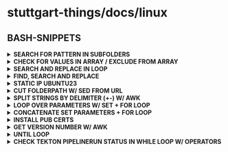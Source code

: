 # stuttgart-things/docs/linux

## BASH-SNIPPETS

<details><summary><b>SEARCH FOR PATTERN IN SUBFOLDERS</b></summary>

```bash
SEARCH_PATH="/home/sthings/projects/ansible/test/collections/ansible_collections/sthings/deploy_rke/roles"
grep -A2 -B2 -Hrn 'ansible.builtin.include_role' ${SEARCH_PATH}
```

</details>

<details><summary><b>CHECK FOR VALUES IN ARRAY / EXCLUDE FROM ARRAY</b></summary>

```bash
#! /bin/bash

DIR="/home/sthings/projects/ansible/test/roles"
DIRS=$(ls ${DIR})

EXCLUDE_ROLE="configure_rke_node"
ALL_ROLES=$(echo ${DIRS[@]/$EXCLUDE_ROLE})

CHECK_FOR="download_install_binary"

if [[ ${DIRS[@]/$ALL_ROLES} =~ $CHECK_FOR ]]
then
  echo "ROLE FOUND"
else
  echo "ROLE NOT FOUND"
fi
```

</details>

<details><summary><b>SEARCH AND REPLACE IN LOOP</b></summary>

```bash
# GET ALL FILES
all_files=$(find test/install-configure-docker -type f)

# ECHO ALL FILES
echo $all_files

# SET NAMES
old=install-configure-docker
new=install_configure_docker

sed -i "s/${old}/${new}/g" $all_files
```

</details>

<details><summary><b>FIND, SEARCH AND REPLACE</b></summary>

```bash
# SEARCH FOR ALL FILES IN (SUB-)FOLDERS
find sthings/deploy_rke/roles/install_cofigure_docker -type f

# SEARCH AND REPLACE FOR ALL (FOUND) FILES IN (SUB-)FOLDERS
sed -i 's/install-configure-docker/install_configure_docker/g' $(find sthings/deploy_rke/roles/install_cofigure_docker -type f)
```

</details>

<details><summary><b>STATIC IP UBUNTU23</b></summary>

```bash
sudo cat <<EOF > /etc/netplan/00-installer-config.yaml
network:
  version: 2
  renderer: networkd
  ethernets:
    ens192:
      dhcp4: false
      dhcp6: false
      addresses:
        - 10.100.136.210/24
      routes:
        - to: default
          via: 10.100.136.254
      nameservers:
        addresses: [10.100.101.5]
EOF

sudo chmod 600 /etc/netplan/00-installer-config.yaml
sudo netplan --debug apply
```

</details>

<details><summary><b>CUT FOLDERPATH W/ SED FROM URL</b></summary>

```bash
git clone https://github.com/stuttgart-things/stuttgart-things.git
cd $(echo $(params.REPO_URL) | sed 's|.*/||' | sed 's/.git//g')
# https://github.com/stuttgart-things/stuttgart-things.git -> stuttgart-things
```

</details>

<details><summary><b>SPLIT STRINGS BY DELIMITER (+-) W/ AWK</b></summary>

```bash
path=$(awk -F+- '{print $1}' <<< 'git/data/github:token+-false+-GITHUB_TOKEN') # =git/data/github:token
convert=$(awk -F+- '{print $2}' <<< 'git/data/github:token+-false+-GITHUB_TOKEN') # =false
token=$(awk -F+- '{print $3}' <<< 'git/data/github:token+-false+-GITHUB_TOKEN') # =GITHUB_TOKEN
```

</details>

<details><summary><b>LOOP OVER PARAMETERS W/ SET + FOR LOOP</b></summary>

```bash
set great foo bar # set parameters
echo "$@" # test output
for argument in "$@"; do echo $argument ; done # loop over parameters

# loop over parameters andchange +- to : w/ sed
for argument in "$@"; do echo $argument | sed -e "s/+-/: /g" ; done
```

</details>

<details><summary><b>CONCATENATE SET PARAMETERS + FOR LOOP</b></summary>

```bash
set 'scanners vuln' 'timeout 30m'
output=" "; for argument in "$@"; do output=${output}'--'$argument' '; done
echo ${output} #--scanners vuln --timeout 30m
```

</details>

<details><summary><b>INSTALL PUB CERTS</b></summary>

```bash
# UBUNTU/ALPINE
VAULT_URL_LABUL=https://vault.labul.sva.de:8200
VAULT_URL_LABDA=https://vault.tiab.labda.sva.de:8200
VAULT_URL_LABUL_VSPHERE=https://vault-vsphere.labul.sva.de:8200
VAULT_URL_LABUL_PVE=https://vault-pve.labul.sva.de:8200
VAULT_URL_LABDA_VSPHERE=https://vault-vsphere.tiab.labda.sva.de:8200

# INSTALL VAULT CERTS
sudo wget -O /usr/local/share/ca-certificates/labul-ca.crt ${VAULT_URL_LABUL}/v1/pki/ca/pem --no-check-certificate \
sudo wget -O /usr/local/share/ca-certificates/labda-ca.crt ${VAULT_URL_LABDA}/v1/pki/ca/pem --no-check-certificate \
sudo wget -O /usr/local/share/ca-certificates/labul-vsphere-ca.crt ${VAULT_URL_LABUL_VSPHERE}/v1/pki/ca/pem --no-check-certificate \
sudo wget -O /usr/local/share/ca-certificates/labda-vsphere-ca.crt ${VAULT_URL_LABDA_VSPHERE}/v1/pki/ca/pem --no-check-certificate \
sudo wget -O /usr/local/share/ca-certificates/labul-pve.crt ${VAULT_URL_LABUL_PVE}/v1/pki/ca/pem --no-check-certificate \
sudo update-ca-certificates
```

</details>

<details><summary><b>GET VERSION NUMBER W/ AWK</b></summary>

```bash
python3 --version # Python 3.10.12
python3 --version | awk '{print $2}' # 3.10.12
```

</details>

<details><summary><b>UNTIL LOOP</b></summary>

```bash
#!/bin/bash

until skopeo inspect docker://registry.fedoraproject.org/fedora:latest
do
    echo checking..
    sleep 1
done
```

</details>

<details><summary><b>CHECK TEKTON PIPELINERUN STATUS IN WHILE LOOP W/ OPERATORS</b></summary>

```bash
#!/bin/bash
sleep=10
failed_prs=0
succeeded_prs=0
retries=0
max_retries=3

all_prs=$(tkn pr list -n tektoncd | grep -c alpine)
echo all pipelineRuns: ${all_prs}

while [[ ${failed_prs} -le 0  ]] || [[ ${succeeded_prs} -eq ${all_prs} ]] || [[ ${retries} -eq ${max_retries} ]]
do
    echo ${retries_left} retries left
    echo check/retry in ${sleep} seconds..
    sleep ${sleep}

    failed_prs=$(tkn pr list -n tektoncd | grep alpine | grep -c Failed)
    echo Failed pipelineRuns: ${failed_prs}
    tkn pr list -n tektoncd | grep alpine | grep Failed

    succeeded_prs=$(tkn pr list -n tektoncd | grep alpine | grep -c Succeeded)
    echo Succeeded pipelineRuns: ${succeeded_prs}
    tkn pr list -n tektoncd | grep alpine | grep Succeeded

    retries=`expr ${retries} + 1`
    retries_left=`expr ${max_retries} - ${retries}`
done

echo "Done watching pipelineRuns!"
echo Failed pipelineRuns: ${failed_prs}
echo Succeeded pipelineRuns: ${succeeded_prs}
```

</details>
